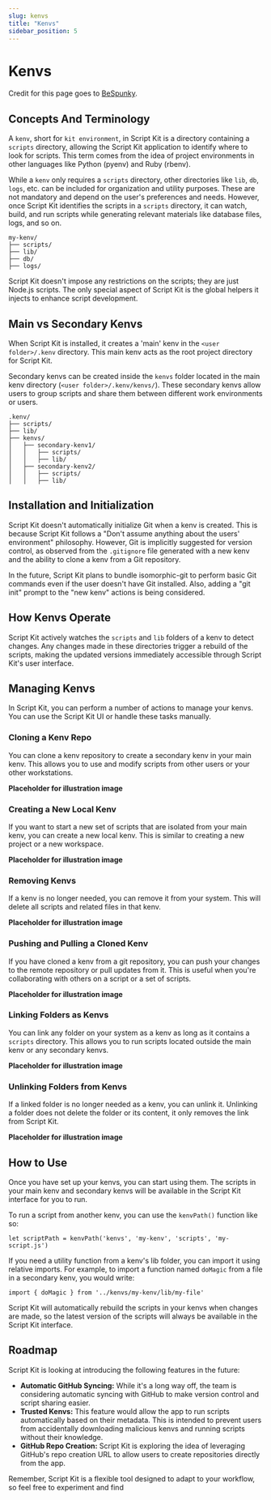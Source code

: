 ```yaml
---
slug: kenvs
title: "Kenvs"
sidebar_position: 5
---
```


# Kenvs

Credit for this page goes to [BeSpunky](https://gist.github.com/BeSpunky/4595a7a783b74802b8cb5301d91efa55).

## Concepts And Terminology

A `kenv`, short for `kit environment`, in Script Kit is a directory containing a `scripts` directory, allowing the Script Kit application to identify where to look for scripts. This term comes from the idea of project environments in other languages like Python (pyenv) and Ruby (rbenv).

While a `kenv` only requires a `scripts` directory, other directories like `lib`, `db`, `logs`, etc. can be included for organization and utility purposes. These are not mandatory and depend on the user's preferences and needs. However, once Script Kit identifies the scripts in a `scripts` directory, it can watch, build, and run scripts while generating relevant materials like database files, logs, and so on.

```
my-kenv/  
├── scripts/  
├── lib/  
├── db/  
├── logs/
```

Script Kit doesn't impose any restrictions on the scripts; they are just Node.js scripts. The only special aspect of Script Kit is the global helpers it injects to enhance script development.

## Main vs Secondary Kenvs

When Script Kit is installed, it creates a 'main' kenv in the `<user folder>/.kenv` directory. This main kenv acts as the root project directory for Script Kit.

Secondary kenvs can be created inside the `kenvs` folder located in the main kenv directory (`<user folder>/.kenv/kenvs/`). These secondary kenvs allow users to group scripts and share them between different work environments or users.

```
.kenv/
├── scripts/
├── lib/
├── kenvs/
│   ├── secondary-kenv1/
│   │   ├── scripts/
│   │   ├── lib/
│   ├── secondary-kenv2/
│   │   ├── scripts/
│   │   ├── lib/
```

## Installation and Initialization

Script Kit doesn't automatically initialize Git when a kenv is created. This is because Script Kit follows a "Don't assume anything about the users' environment" philosophy. However, Git is implicitly suggested for version control, as observed from the `.gitignore` file generated with a new kenv and the ability to clone a kenv from a Git repository.

In the future, Script Kit plans to bundle isomorphic-git to perform basic Git commands even if the user doesn't have Git installed. Also, adding a "git init" prompt to the "new kenv" actions is being considered.

## How Kenvs Operate

Script Kit actively watches the `scripts` and `lib` folders of a kenv to detect changes. Any changes made in these directories trigger a rebuild of the scripts, making the updated versions immediately accessible through Script Kit's user interface.

## Managing Kenvs

In Script Kit, you can perform a number of actions to manage your kenvs. You can use the Script Kit UI or handle these tasks manually.

### Cloning a Kenv Repo

You can clone a kenv repository to create a secondary kenv in your main kenv. This allows you to use and modify scripts from other users or your other workstations.

**Placeholder for illustration image**

### Creating a New Local Kenv

If you want to start a new set of scripts that are isolated from your main kenv, you can create a new local kenv. This is similar to creating a new project or a new workspace.

**Placeholder for illustration image**

### Removing Kenvs

If a kenv is no longer needed, you can remove it from your system. This will delete all scripts and related files in that kenv.

**Placeholder for illustration image**

### Pushing and Pulling a Cloned Kenv

If you have cloned a kenv from a git repository, you can push your changes to the remote repository or pull updates from it. This is useful when you're collaborating with others on a script or a set of scripts.

**Placeholder for illustration image**

### Linking Folders as Kenvs

You can link any folder on your system as a kenv as long as it contains a `scripts` directory. This allows you to run scripts located outside the main kenv or any secondary kenvs.

**Placeholder for illustration image**

### Unlinking Folders from Kenvs

If a linked folder is no longer needed as a kenv, you can unlink it. Unlinking a folder does not delete the folder or its content, it only removes the link from Script Kit.

**Placeholder for illustration image**

## How to Use

Once you have set up your kenvs, you can start using them. The scripts in your main kenv and secondary kenvs will be available in the Script Kit interface for you to run.

To run a script from another kenv, you can use the `kenvPath()` function like so:

`let scriptPath = kenvPath('kenvs', 'my-kenv', 'scripts', 'my-script.js')`

If you need a utility function from a kenv's lib folder, you can import it using relative imports. For example, to import a function named `doMagic` from a file in a secondary kenv, you would write:

`import { doMagic } from '../kenvs/my-kenv/lib/my-file'`

Script Kit will automatically rebuild the scripts in your kenvs when changes are made, so the latest version of the scripts will always be available in the Script Kit interface.

## Roadmap

Script Kit is looking at introducing the following features in the future:

-   **Automatic GitHub Syncing:** While it's a long way off, the team is considering automatic syncing with GitHub to make version control and script sharing easier.
-   **Trusted Kenvs:** This feature would allow the app to run scripts automatically based on their metadata. This is intended to prevent users from accidentally downloading malicious kenvs and running scripts without their knowledge.
-   **GitHub Repo Creation:** Script Kit is exploring the idea of leveraging GitHub's repo creation URL to allow users to create repositories directly from the app.

Remember, Script Kit is a flexible tool designed to adapt to your workflow, so feel free to experiment and find